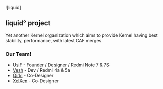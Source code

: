 ![liquid]
## liquid° project
Yet another Kernel organization which aims to provide Kernel having best stability, performance, with latest CAF merges.

### Our Team!

- [UsiF](https://github.com/UsiFX) - Founder / Designer / Redmi Note 7 & 7S
- [Vesh](https://github.com/veshrao) - Dev / Redmi 4a & 5a
- [Qirkl](https://github.com/qirkl) - Co-Designer
- [XelXen](https://github.com/XelXen) - Co-Designer
